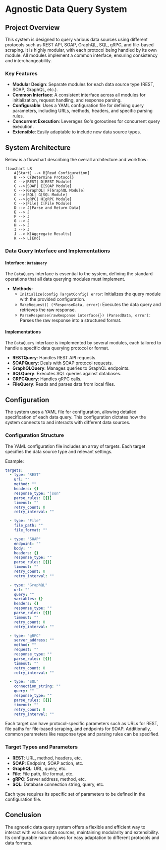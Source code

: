 # Agnostic Data Query System

## Project Overview

This system is designed to query various data sources using different protocols such as REST API, SOAP, GraphQL, SQL, gRPC, and file-based scraping. It is highly modular, with each protocol being handled by its own module. All modules implement a common interface, ensuring consistency and interchangeability.

### Key Features

- **Modular Design**: Separate modules for each data source type (REST, SOAP, GraphQL, etc.).
- **Common Interface**: A consistent interface across all modules for initialization, request handling, and response parsing.
- **Configurable**: Uses a YAML configuration file for defining query parameters, including URLs, methods, headers, and specific parsing rules.
- **Concurrent Execution**: Leverages Go's goroutines for concurrent query execution.
- **Extensible**: Easily adaptable to include new data source types.

## System Architecture

Below is a flowchart describing the overall architecture and workflow:

```mermaid
flowchart LR
    A[Start] --> B[Read Configuration]
    B --> C{Determine Protocol}
    C -->|REST| D[REST Module]
    C -->|SOAP| E[SOAP Module]
    C -->|GraphQL| F[GraphQL Module]
    C -->|SQL| G[SQL Module]
    C -->|gRPC| H[gRPC Module]
    C -->|File| I[File Module]
    D --> J[Parse and Return Data]
    E --> J
    F --> J
    G --> J
    H --> J
    I --> J
    J --> K[Aggregate Results]
    K --> L[End]
```
### Data Query Interface and Implementations

#### Interface: `DataQuery`
The `DataQuery` interface is essential to the system, defining the standard operations that all data querying modules must implement.

- **Methods:**
  - `Initialize(config TargetConfig) error`: Initializes the query module with the provided configuration.
  - `MakeRequest() (*ResponseData, error)`: Executes the data query and retrieves the raw response.
  - `ParseResponse(rawResponse interface{}) (ParsedData, error)`: Parses the raw response into a structured format.

#### Implementations
The `DataQuery` interface is implemented by several modules, each tailored to handle a specific data querying protocol or format.

- **RESTQuery**: Handles REST API requests.
- **SOAPQuery**: Deals with SOAP protocol requests.
- **GraphQLQuery**: Manages queries to GraphQL endpoints.
- **SQLQuery**: Executes SQL queries against databases.
- **GRPCQuery**: Handles gRPC calls.
- **FileQuery**: Reads and parses data from local files.

## Configuration

The system uses a YAML file for configuration, allowing detailed specification of each data query. This configuration dictates how the system connects to and interacts with different data sources.

### Configuration Structure

The YAML configuration file includes an array of targets. Each target specifies the data source type and relevant settings.

Example:

```yaml
targets:
  - type: "REST"
    url: ""
    method: ""
    headers: {}
    response_type: "json"
    parse_rules: [{}]
    timeout: ""
    retry_count: 0
    retry_interval: ""

  - type: "File"
    file_path: ""
    file_format: ""

  - type: "SOAP"
    endpoint: ""
    body: ""
    headers: {}
    response_type: ""
    parse_rules: [{}]
    timeout: ""
    retry_count: 0
    retry_interval: ""

  - type: "GraphQL"
    url: ""
    query: ""
    variables: {}
    headers: {}
    response_type: ""
    parse_rules: [{}]
    timeout: ""
    retry_count: 0
    retry_interval: ""

  - type: "gRPC"
    server_address: ""
    method: ""
    request: ""
    response_type: ""
    parse_rules: [{}]
    timeout: ""
    retry_count: 0
    retry_interval: ""

  - type: "SQL"
    connection_string: ""
    query: ""
    response_type: ""
    parse_rules: [{}]
    timeout: ""
    retry_count: 0
    retry_interval: ""
```

Each target can have protocol-specific parameters such as URLs for REST, file paths for file-based scraping, and endpoints for SOAP. Additionally, common parameters like response type and parsing rules can be specified.

### Target Types and Parameters

- **REST**: URL, method, headers, etc.
- **SOAP**: Endpoint, SOAP action, etc.
- **GraphQL**: URL, query, etc.
- **File**: File path, file format, etc.
- **gRPC**: Server address, method, etc.
- **SQL**: Database connection string, query, etc.

Each type requires its specific set of parameters to be defined in the configuration file.

## Conclusion

The agnostic data query system offers a flexible and efficient way to interact with various data sources, maintaining modularity and extensibility. Its configurable nature allows for easy adaptation to different protocols and data formats.
